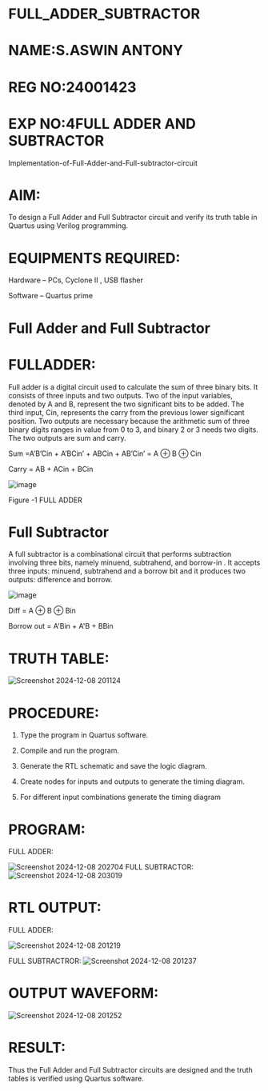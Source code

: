 # FULL_ADDER_SUBTRACTOR
# NAME:S.ASWIN ANTONY

# REG NO:24001423

# EXP NO:4FULL ADDER AND SUBTRACTOR

Implementation-of-Full-Adder-and-Full-subtractor-circuit

# AIM:

To design a Full Adder and Full Subtractor circuit and verify its truth table in Quartus using Verilog programming.

# EQUIPMENTS REQUIRED:
Hardware – PCs, Cyclone II , USB flasher

Software – Quartus prime

# Full Adder and Full Subtractor

# FULLADDER:

Full adder is a digital circuit used to calculate the sum of three binary bits. It consists of three inputs and two outputs. Two of the input variables, denoted by A and B, represent the two significant bits to be added. The third input, Cin, represents the carry from the previous lower significant position. Two outputs are necessary because the arithmetic sum of three binary digits ranges in value from 0 to 3, and binary 2 or 3 needs two digits. The two outputs are sum and carry.

Sum =A’B’Cin + A’BCin’ + ABCin + AB’Cin’ = A ⊕ B ⊕ Cin 

Carry = AB + ACin + BCin

![image](https://github.com/naavaneetha/FULL_ADDER_SUBTRACTOR/assets/154305477/0f30ba51-5ffb-4198-845f-18e054f675e7)

Figure -1 FULL ADDER

# Full Subtractor

A full subtractor is a combinational circuit that performs subtraction involving three bits, namely minuend, subtrahend, and borrow-in . It accepts three inputs: minuend, subtrahend and a borrow bit and it produces two outputs: difference and borrow.

![image](https://github.com/naavaneetha/FULL_ADDER_SUBTRACTOR/assets/154305477/02b24f51-ab51-4304-9ad6-7b81ffc1ead5)

Diff = A ⊕ B ⊕ Bin 

Borrow out = A'Bin + A'B + BBin

# TRUTH TABLE:
![Screenshot 2024-12-08 201124](https://github.com/user-attachments/assets/a3f8fd43-2f4e-49bf-83d3-ccb20f92f04f)


# PROCEDURE:

1. Type the program in Quartus software.

2. Compile and run the program.

3. Generate the RTL schematic and save the logic diagram.

4. Create nodes for inputs and outputs to generate the timing diagram.

5. For different input combinations generate the timing diagram
   

# PROGRAM:

FULL ADDER:

![Screenshot 2024-12-08 202704](https://github.com/user-attachments/assets/82c3f714-e1b0-46f7-b2ed-89fe0b22eab0)
FULL SUBTRACTOR:
![Screenshot 2024-12-08 203019](https://github.com/user-attachments/assets/9ea14411-48b4-489c-a3ab-48a201fed9e9)


# RTL OUTPUT:

FULL ADDER:

![Screenshot 2024-12-08 201219](https://github.com/user-attachments/assets/4155685d-b18c-4b72-b841-3c18b715ffc2)

FULL SUBTRACTROR:
![Screenshot 2024-12-08 201237](https://github.com/user-attachments/assets/99061a54-1d9e-4c5c-97b4-718d39dd6123)

# OUTPUT WAVEFORM:

![Screenshot 2024-12-08 201252](https://github.com/user-attachments/assets/5fa05354-0796-4628-bdf9-9669f9e493a4)

# RESULT:

Thus the Full Adder and Full Subtractor circuits are designed and the truth tables is verified using Quartus software.



